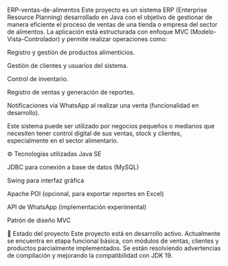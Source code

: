 ERP-ventas-de-alimentos
Este proyecto es un sistema ERP (Enterprise Resource Planning) desarrollado en Java con el objetivo de gestionar de manera eficiente el proceso de ventas de una tienda o empresa del sector de alimentos. La aplicación está estructurada con enfoque MVC (Modelo-Vista-Controlador) y permite realizar operaciones como:

Registro y gestión de productos alimenticios.

Gestión de clientes y usuarios del sistema.

Control de inventario.

Registro de ventas y generación de reportes.

Notificaciones vía WhatsApp al realizar una venta (funcionalidad en desarrollo).

Este sistema puede ser utilizado por negocios pequeños o medianos que necesiten tener control digital de sus ventas, stock y clientes, especialmente en el sector alimentario.

⚙️ Tecnologías utilizadas Java SE

JDBC para conexión a base de datos (MySQL)

Swing para interfaz gráfica

Apache POI (opcional, para exportar reportes en Excel)

API de WhatsApp (implementación experimental)

Patrón de diseño MVC

📌 Estado del proyecto Este proyecto está en desarrollo activo. Actualmente se encuentra en etapa funcional básica, con módulos de ventas, clientes y productos parcialmente implementados. Se están resolviendo advertencias de compilación y mejorando la compatibilidad con JDK 19.

